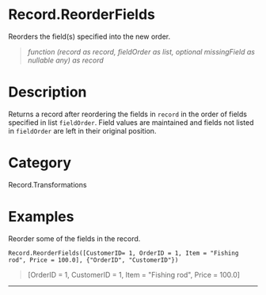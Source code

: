 ﻿# Record.ReorderFields
Reorders the field(s) specified into the new order.
> _function (record as record, fieldOrder as list, optional missingField as nullable any) as record_
# Description 
Returns a record after reordering the fields in <code>record</code> in the order of fields specified in list <code>fieldOrder</code>. Field values are maintained and fields not listed in <code>fieldOrder</code> are left in their original position.
# Category 
Record.Transformations
# Examples 
Reorder some of the fields in the record.
```
Record.ReorderFields([CustomerID= 1, OrderID = 1, Item = "Fishing rod", Price = 100.0], {"OrderID", "CustomerID"})
```
> [OrderID = 1, CustomerID = 1, Item = "Fishing rod", Price = 100.0]
***
